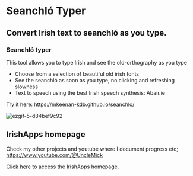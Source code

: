# Seanchló Typer #

## Convert Irish text to seanchló as you type. ##

### Seanchló typer
This tool allows you to type Irish and see the old-orthography as you type
-   Choose from a selection of beautiful old irish fonts
-   See the seanchló as soon as you type, no clicking and refreshing slowness
-   Text to speech using the best Irish speech synthesis: Abair.ie

Try it here: https://mkeenan-kdb.github.io/seanchlo/

![ezgif-5-d84bef9c92](https://github.com/user-attachments/assets/017fd7e8-fabf-493f-a203-6be7916a2ffc)

## IrishApps homepage

Check my other projects and youtube where I document progress etc; https://www.youtube.com/@UncleMick

[Click here](https://mkeenan-kdb.github.io/IrishApps/) to access the IrishApps homepage. 

